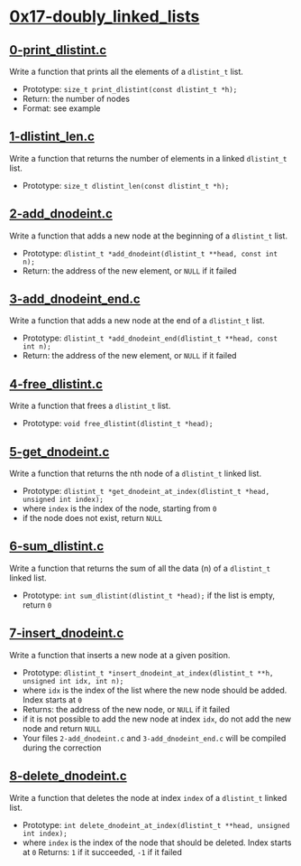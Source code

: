 # [0x17-doubly_linked_lists](0x17-doubly_linked_lists)

## [0-print_dlistint.c](0-print_dlistint.c)

Write a function that prints all the elements of a `dlistint_t` list.

  * Prototype: `size_t print_dlistint(const dlistint_t *h);`
  * Return: the number of nodes
  * Format: see example

## [1-dlistint_len.c](1-dlistint_len.c)

Write a function that returns the number of elements in a linked `dlistint_t` list.

  * Prototype: `size_t dlistint_len(const dlistint_t *h);`

## [2-add_dnodeint.c](2-add_dnodeint.c)

Write a function that adds a new node at the beginning of a `dlistint_t` list.

  * Prototype: `dlistint_t *add_dnodeint(dlistint_t **head, const int n);`
  * Return: the address of the new element, or `NULL` if it failed

## [3-add_dnodeint_end.c](3-add_dnodeint_end.c)

Write a function that adds a new node at the end of a `dlistint_t` list.

  * Prototype: `dlistint_t *add_dnodeint_end(dlistint_t **head, const int n);`
  * Return: the address of the new element, or `NULL` if it failed

## [4-free_dlistint.c](4-free_dlistint.c)

Write a function that frees a `dlistint_t` list.

  * Prototype: `void free_dlistint(dlistint_t *head);`

## [5-get_dnodeint.c](5-get_dnodeint.c)

Write a function that returns the nth node of a `dlistint_t` linked list.

  * Prototype: `dlistint_t *get_dnodeint_at_index(dlistint_t *head, unsigned int index);`
  * where `index` is the index of the node, starting from `0`
  * if the node does not exist, return `NULL`

## [6-sum_dlistint.c](6-sum_dlistint.c)

Write a function that returns the sum of all the data (n) of a `dlistint_t` linked list.

 * Prototype: `int sum_dlistint(dlistint_t *head);`
if the list is empty, return `0`

## [7-insert_dnodeint.c](7-insert_dnodeint.c)

Write a function that inserts a new node at a given position.

  * Prototype: `dlistint_t *insert_dnodeint_at_index(dlistint_t **h, unsigned int idx, int n);`
  * where `idx` is the index of the list where the new node should be added. Index starts at `0`
  * Returns: the address of the new node, or `NULL` if it failed
  * if it is not possible to add the new node at index `idx`, do not add the new node and return `NULL`
  * Your files `2-add_dnodeint.c` and `3-add_dnodeint_end.c` will be compiled during the correction

## [8-delete_dnodeint.c](8-delete_dnodeint.c)

Write a function that deletes the node at index `index` of a `dlistint_t` linked list.

  * Prototype: `int delete_dnodeint_at_index(dlistint_t **head, unsigned int index);`
  * where `index` is the index of the node that should be deleted. Index starts at `0`
Returns: `1` if it succeeded, `-1` if it failed


